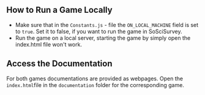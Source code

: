 ## How to Run a Game Locally
+ Make sure that in the `Constants.js` - file the `ON_LOCAL_MACHINE` field is set to `true`. Set it to false, if you want to run the game in SoSciSurvey. 
+ Run the game on a local server, starting the game by simply open the index.html file won't work.



## Access the Documentation

For both games documentations are provided as webpages. Open the `index.html`file in the `documentation` folder for the corresponding game. 
